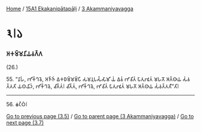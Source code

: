 
[Home](/) / [15A1 Ekakanipātapāḷi](../../15A1.md) / [3 Akammaniyavagga](../3.md)

# 𑁩𑁇𑁬

### 𑀅𑀓𑀫𑁆𑀫𑀦𑀺𑀬𑀯𑀕𑁆𑀕

(26.)

55\. “𑀦𑀸𑀳𑀁, 𑀪𑀺𑀓𑁆𑀔𑀯𑁂, 𑀅𑀜𑁆𑀜𑀁 𑀏𑀓𑀥𑀫𑁆𑀫𑀫𑁆𑀧𑀺 𑀲𑀫𑀦𑀼𑀧𑀲𑁆𑀲𑀸𑀫𑀺 𑀬𑀁 𑀏𑀯𑀁 𑀪𑀸𑀯𑀺𑀢𑀁 𑀧𑀸𑀢𑀼𑀪𑀽𑀢𑀁 𑀫𑀳𑀢𑁄 𑀅𑀢𑁆𑀣𑀸𑀬 𑀲𑀁𑀯𑀢𑁆𑀢𑀢𑀺 𑀬𑀣𑀬𑀺𑀤𑀁, 𑀪𑀺𑀓𑁆𑀔𑀯𑁂, 𑀘𑀺𑀢𑁆𑀢𑀁𑁇 𑀘𑀺𑀢𑁆𑀢𑀁, 𑀪𑀺𑀓𑁆𑀔𑀯𑁂, 𑀪𑀸𑀯𑀺𑀢𑀁 𑀧𑀸𑀢𑀼𑀪𑀽𑀢𑀁 𑀫𑀳𑀢𑁄 𑀅𑀢𑁆𑀣𑀸𑀬 𑀲𑀁𑀯𑀢𑁆𑀢𑀢𑀻”𑀢𑀺𑁇

---

56\. 𑀙𑀝𑁆𑀞𑀁𑁇



[Go to previous page (3.5)](3.5.md) / [Go to parent page (3 Akammaniyavagga)](../3.md) / [Go to next page (3.7)](3.7.md)


